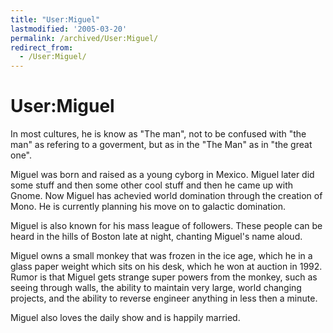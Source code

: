 ```yaml
---
title: "User:Miguel"
lastmodified: '2005-03-20'
permalink: /archived/User:Miguel/
redirect_from:
  - /User:Miguel/
---
```


User:Miguel
===========

In most cultures, he is know as "The man", not to be confused with "the man" as refering to a goverment, but as in the "The Man" as in "the great one".

Miguel was born and raised as a young cyborg in Mexico. Miguel later did some stuff and then some other cool stuff and then he came up with Gnome. Now Miguel has achevied world domination through the creation of Mono. He is currently planning his move on to galactic domination.

Miguel is also known for his mass league of followers. These people can be heard in the hills of Boston late at night, chanting Miguel's name aloud.

Miguel owns a small monkey that was frozen in the ice age, which he in a glass paper weight which sits on his desk, which he won at auction in 1992. Rumor is that Miguel gets strange super powers from the monkey, such as seeing through walls, the ability to maintain very large, world changing projects, and the ability to reverse engineer anything in less then a minute.

Miguel also loves the daily show and is happily married.

